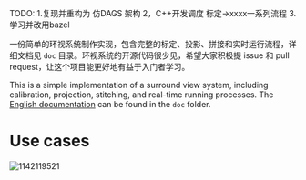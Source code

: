   TODO:
  1.复现并重构为 仿DAGS 架构
  2，C++开发调度 标定->xxxx一系列流程
  3.学习并改用bazel

一份简单的环视系统制作实现，包含完整的标定、投影、拼接和实时运行流程，详细文档见 `doc` 目录。环视系统的开源代码很少见，希望大家积极提 issue 和 pull request，让这个项目能更好地有益于入门者学习。


This is a simple implementation of a surround view system, including calibration, projection, stitching, and real-time running processes. The [English documentation](https://github.com/hynpu/surround-view-system-introduction/blob/master/doc/en.md) can be found in the `doc` folder.


# Use cases

![1142119521](https://github.com/user-attachments/assets/97f1cebc-da38-46b6-9eb1-62af4168c79f)
